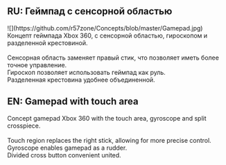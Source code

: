 <h2>RU: Геймпад с сенсорной областью</h2>
![](https://github.com/r57zone/Concepts/blob/master/Gamepad.jpg)
Концепт геймпада Xbox 360, с сенсорной областью, гироскопом и разделенной крестовиной.<br>
<br>Сенсорная область заменяет правый стик, что позволяет иметь более точное управление.
<br>Гироскоп позволяет использовать геймпад как руль.
<br>Разделенная крестовина удобнее объединенной.
<h2>EN: Gamepad with touch area</h2>
Concept gamepad Xbox 360 with the touch area, gyroscope and split crosspiece.<br>
<br>Touch region replaces the right stick, allowing for more precise control.
<br>Gyroscope enables gamepad as a rudder.
<br>Divided cross button convenient united.